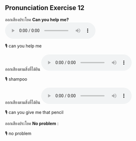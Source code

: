 ## Pronunciation Exercise 12

ออกเสียงประโยค **Can you help me?**  
 **![](/media/audio/Can%20you%20help%20me.mp3)** 

🎙️ can you help me

ออกเสียงตามสิ่งที่ได้ยิน **![](/media/audio/shampoo.mp3)** 

🎙️ shampoo

ออกเสียงตามสิ่งที่ได้ยิน **![](/media/audio/Can%20you%20give%20me%20that%20pencil.mp3)** 

🎙️ can you give me that pencil

ออกเสียงประโยค **No problem** :

🎙️ no problem


